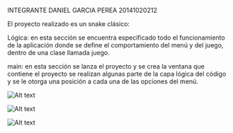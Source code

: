 INTEGRANTE
DANIEL GARCIA PEREA 20141020212


El proyecto realizado es un snake clásico:

Lógica: en esta sección  se encuentra especificado todo el funcionamiento de la aplicación donde se define el comportamiento del menú y del juego, dentro de una clase llamada juego.  

main: en esta sección se lanza el proyecto y se crea la ventana que contiene el proyecto se realizan algunas parte de la capa lógica del código y se le otorga una posición a cada una de las opciones del menú.

![Alt text](menu.png "captura menu juego")

![Alt text](juego.png "captura juego")

![Alt text](creditos.png "captura creditos")
